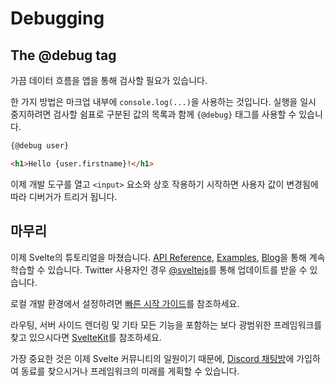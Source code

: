 # Debugging

## The @debug tag

가끔 데이터 흐름을 앱을 통해 검사할 필요가 있습니다.

한 가지 방법은 마크업 내부에 `console.log(...)`을 사용하는 것입니다. 실행을 일시 중지하려면 검사할 쉼표로 구분된 값의 목록과 함께 `{@debug}` 태그를 사용할 수 있습니다.

```html
{@debug user}

<h1>Hello {user.firstname}!</h1>
```

이제 개발 도구를 열고 `<input>` 요소와 상호 작용하기 시작하면 사용자 값이 변경됨에 따라 디버거가 트리거 됩니다.

## 마무리

이제 Svelte의 튜토리얼을 마쳤습니다. [API Reference](https://svelte.dev/docs), [Examples](https://svelte.dev/examples), [Blog](https://svelte.dev/blog)을 통해 계속 학습할 수 있습니다. Twitter 사용자인 경우 [@sveltejs](https://twitter.com/sveltejs)를 통해 업데이트를 받을 수 있습니다.

로컬 개발 환경에서 설정하려면 [빠른 시작 가이드](https://svelte.dev/blog/the-easiest-way-to-get-started)를 참조하세요.

라우팅, 서버 사이드 렌더링 및 기타 모든 기능을 포함하는 보다 광범위한 프레임워크를 찾고 있으시다면 [SvelteKit](https://kit.svelte.dev/)를 참조하세요.

가장 중요한 것은 이제 Svelte 커뮤니티의 일원이기 때문에, [Discord 채팅방](https://svelte.dev/chat)에 가입하여 동료를 찾으시거나 프레임워크의 미래를 게획할 수 있습니다.
